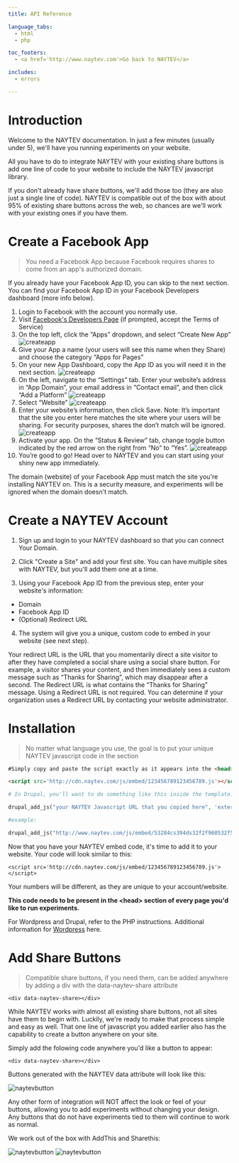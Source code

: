 ```yaml
---
title: API Reference

language_tabs:
  - html
  - php

toc_footers:
  - <a href='http://www.naytev.com'>Go back to NAYTEV</a>

includes:
  - errors

---
```


# Introduction

Welcome to the NAYTEV documentation. In just a few minutes (usually under 5), we'll have you running experiments on your website.

All you have to do to integrate NAYTEV with your existing share buttons is add one line of code to your website to include the NAYTEV javascript library.

If you don't already have share buttons, we'll add those too (they are also just a single line of code). NAYTEV is compatible out of the box with about 95% of existing share buttons across the web, so chances are we'll work with your existing ones if you have them.

# Create a Facebook App

> You need a Facebook App because Facebook requires shares to come from an app's authorized domain.

If you already have your Facebook App ID, you can skip to the next section. You can find your Facebook App ID in your Facebook Developers dashboard (more info below).

1. Login to Facebook with the account you normally use. 
1. Visit <a href="http://developers.facebook.com" target="_blank">Facebook's Developers Page</a> (if prompted, accept the Terms of Service) 
1. On the top left, click the “Apps” dropdown,  and select “Create New App” ![createapp](facebook/createApp.png)
1. Give your App a name (your users will see this name when they Share) and choose the category “Apps for Pages” 
1. On your new App Dashboard, copy the App ID as you will need it in the next section. ![createapp](facebook/appID.png)
1. On the left, navigate to the “Settings” tab. Enter your website’s address in “App Domain”, your email address in “Contact email”, and then click “Add a Platform” ![createapp](facebook/addPlatform.png)
1. Select “Website” ![createapp](facebook/website.png)
1. Enter your website’s information, then click Save. Note: It’s important that the site you enter here matches the site where your users will be sharing. For security purposes, shares the don’t match will be ignored. ![createapp](facebook/websiteDetails.png)
1. Activate your app.  On the “Status & Review” tab, change toggle button indicated by the red arrow on the right from “No” to “Yes”. ![createapp](facebook/activate.png)
1. You’re good to go! Head over to NAYTEV and you can start using your shiny new app immediately. 

<aside class="notice">
The domain (website) of your Facebook App must match the site you're installing NAYTEV on. This is a security measure, and experiments will be ignored when the domain doesn't match.
</aside>

# Create a NAYTEV Account

1. Sign up and login to your NAYTEV dashboard so that you can connect Your Domain.

2. Click "Create a Site" and add your first site. You can have multiple sites with NAYTEV, but you'll add them one at a time.

3. Using your Facebook App ID from the previous step, enter your website's information:
  * Domain
  * Facebook App ID
  * (Optional) Redirect URL

4. The system will give you a unique, custom code to embed in your website (see next step).

<aside class="notice">
Your redirect URL is the URL that you momentarily direct a site visitor to after they have completed a social share using a social share button. For example, a visitor shares your content, and then immediately sees a custom message such as “Thanks for Sharing”, which may disappear after a second. The Redirect URL is what contains the “Thanks for Sharing” message. Using a Redirect URL is not required. You can determine if your organization uses a Redirect URL by contacting your website administrator.
</aside>


# Installation

> No matter what language you use, the goal is to put your unique NAYTEV javascript code in the <head> section

```html
#Simply copy and paste the script exactly as it appears into the <head> section of your website. The numbers in your script will be different.

<script src='http://cdn.naytev.com/js/embed/123456789123456789.js'></script>

```

```php
# In Drupal, you'll want to do something like this inside the template.php file:

drupal_add_js("your NAYTEV Javascript URL that you copied here", 'external');

#example: 

drupal_add_js("http://www.naytev.com/js/embed/53284cs394ds32f2f960532f5.js", 'external');


```


Now that you have your NAYTEV embed code, it's time to add it to your website. Your code will look similar to this:

`<script src='http://cdn.naytev.com/js/embed/123456789123456789.js'></script>`

<aside class="notice">Your numbers will be different, as they are unique to your account/website.</aside>

**This code needs to be present in the &#060;head&#062; section of every page you'd like to run experiments.** 

For Wordpress and Drupal, refer to the PHP instructions. Additional information for [Wordpress](https://codex.wordpress.org/Using_Javascript) here.

# Add Share Buttons

> Compatible share buttons, if you need them, can be added anywhere by adding a div with the data-naytev-share attribute

```
<div data-naytev-share></div>

```

While NAYTEV works with almost all existing share buttons, not all sites have them to begin with. Luckily, we're ready to make that process simple and easy as well. That one line of javascript you added earlier also has the capability to create a button anywhere on your site.  

Simply add the folowing code anywhere you'd like a button to appear:

`<div data-naytev-share></div>`

Buttons generated with the NAYTEV data attribute will look like this: 

![naytevbutton](naytevbutton.png)

<aside class="notice">
  Any other form of integration will NOT affect the look or feel of your buttons, allowing you to add experiments without changing your design. Any buttons that do not have experiments tied to them will continue to work as normal.
</aside>

We work out of the box with AddThis and Sharethis:

![naytevbutton](addthis.jpeg)    ![naytevbutton](sharethis.png)



